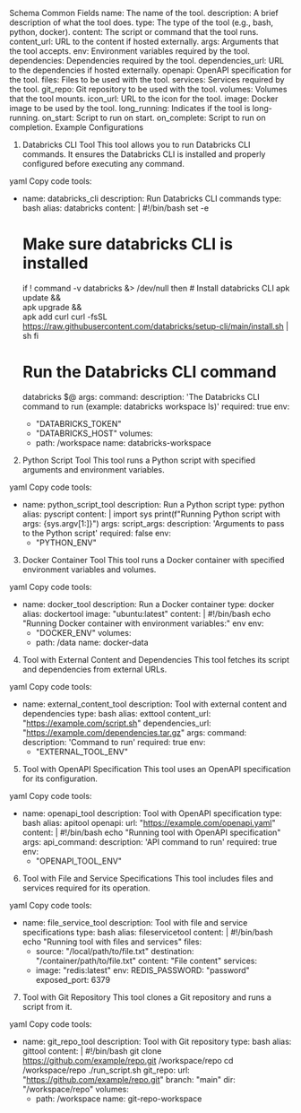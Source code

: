 Schema
Common Fields
name: The name of the tool.
description: A brief description of what the tool does.
type: The type of the tool (e.g., bash, python, docker).
content: The script or command that the tool runs.
content_url: URL to the content if hosted externally.
args: Arguments that the tool accepts.
env: Environment variables required by the tool.
dependencies: Dependencies required by the tool.
dependencies_url: URL to the dependencies if hosted externally.
openapi: OpenAPI specification for the tool.
files: Files to be used with the tool.
services: Services required by the tool.
git_repo: Git repository to be used with the tool.
volumes: Volumes that the tool mounts.
icon_url: URL to the icon for the tool.
image: Docker image to be used by the tool.
long_running: Indicates if the tool is long-running.
on_start: Script to run on start.
on_complete: Script to run on completion.
Example Configurations
1. Databricks CLI Tool
This tool allows you to run Databricks CLI commands. It ensures the Databricks CLI is installed and properly configured before executing any command.

yaml
Copy code
tools:
  - name: databricks_cli
    description: Run Databricks CLI commands
    type: bash
    alias: databricks
    content: |
      #!/bin/bash
      set -e
      # Make sure databricks CLI is installed
      if ! command -v databricks &> /dev/null
      then
          # Install databricks CLI
          apk update && \
          apk upgrade && \
          apk add curl
          curl -fsSL https://raw.githubusercontent.com/databricks/setup-cli/main/install.sh | sh
      fi

      # Run the Databricks CLI command
      databricks $@
    args:
      command:
        description: 'The Databricks CLI command to run (example: databricks workspace ls)'
        required: true
    env:
      - "DATABRICKS_TOKEN"
      - "DATABRICKS_HOST"
    volumes:
      - path: /workspace
        name: databricks-workspace
2. Python Script Tool
This tool runs a Python script with specified arguments and environment variables.

yaml
Copy code
tools:
  - name: python_script_tool
    description: Run a Python script
    type: python
    alias: pyscript
    content: |
      import sys
      print(f"Running Python script with args: {sys.argv[1:]}")
    args:
      script_args:
        description: 'Arguments to pass to the Python script'
        required: false
    env:
      - "PYTHON_ENV"
3. Docker Container Tool
This tool runs a Docker container with specified environment variables and volumes.

yaml
Copy code
tools:
  - name: docker_tool
    description: Run a Docker container
    type: docker
    alias: dockertool
    image: "ubuntu:latest"
    content: |
      #!/bin/bash
      echo "Running Docker container with environment variables:"
      env
    env:
      - "DOCKER_ENV"
    volumes:
      - path: /data
        name: docker-data
4. Tool with External Content and Dependencies
This tool fetches its script and dependencies from external URLs.

yaml
Copy code
tools:
  - name: external_content_tool
    description: Tool with external content and dependencies
    type: bash
    alias: exttool
    content_url: "https://example.com/script.sh"
    dependencies_url: "https://example.com/dependencies.tar.gz"
    args:
      command:
        description: 'Command to run'
        required: true
    env:
      - "EXTERNAL_TOOL_ENV"
5. Tool with OpenAPI Specification
This tool uses an OpenAPI specification for its configuration.

yaml
Copy code
tools:
  - name: openapi_tool
    description: Tool with OpenAPI specification
    type: bash
    alias: apitool
    openapi:
      url: "https://example.com/openapi.yaml"
    content: |
      #!/bin/bash
      echo "Running tool with OpenAPI specification"
    args:
      api_command:
        description: 'API command to run'
        required: true
    env:
      - "OPENAPI_TOOL_ENV"
6. Tool with File and Service Specifications
This tool includes files and services required for its operation.

yaml
Copy code
tools:
  - name: file_service_tool
    description: Tool with file and service specifications
    type: bash
    alias: fileservicetool
    content: |
      #!/bin/bash
      echo "Running tool with files and services"
    files:
      - source: "/local/path/to/file.txt"
        destination: "/container/path/to/file.txt"
        content: "File content"
    services:
      - image: "redis:latest"
        env:
          REDIS_PASSWORD: "password"
        exposed_port: 6379
7. Tool with Git Repository
This tool clones a Git repository and runs a script from it.

yaml
Copy code
tools:
  - name: git_repo_tool
    description: Tool with Git repository
    type: bash
    alias: gittool
    content: |
      #!/bin/bash
      git clone https://github.com/example/repo.git /workspace/repo
      cd /workspace/repo
      ./run_script.sh
    git_repo:
      url: "https://github.com/example/repo.git"
      branch: "main"
      dir: "/workspace/repo"
    volumes:
      - path: /workspace
        name: git-repo-workspace
